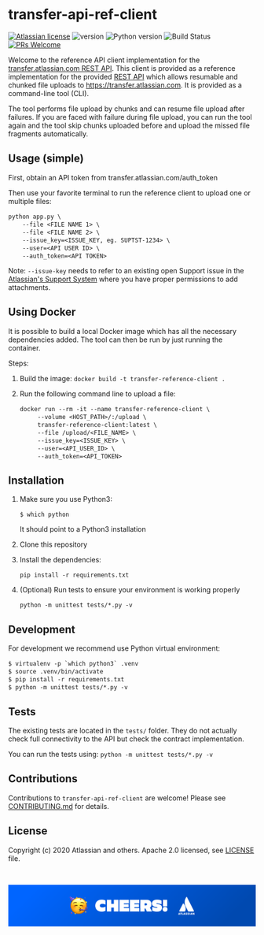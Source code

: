 # transfer-api-ref-client

[![Atlassian license](https://img.shields.io/badge/license-Apache%202.0-blue.svg?style=flat-square)](LICENSE) ![version](https://img.shields.io/badge/version-0.1-blue.svg?style=flat-square) ![Python version](https://img.shields.io/badge/Python-3.3.7-blue.svg?style=flat-square) ![Build Status](https://img.shields.io/github/workflow/status/atlassian-labs/transfer-api-ref-client/transfer-api-ref-client/master?style=flat-square)
[![PRs Welcome](https://img.shields.io/badge/PRs-welcome-brightgreen.svg?style=flat-square)](CONTRIBUTING.md)

Welcome to the reference API client implementation for the [transfer.atlassian.com REST API](https://transfer.atlassian.com/swagger-ui/index.html?configUrl=/api-docs/swagger-config). This client is provided as a reference implementation for the provided [REST API](https://transfer.atlassian.com/swagger-ui/index.html?configUrl=/api-docs/swagger-config) which allows resumable and chunked file uploads to https://transfer.atlassian.com. It is provided as a command-line tool (CLI).

The tool performs file upload by chunks and can resume file upload after failures. If you are faced with failure during file upload, you can run the tool again and the tool skip chunks uploaded before and upload the missed file fragments automatically.

## Usage (simple)

First, obtain an API token from transfer.atlassian.com/auth_token

Then use your favorite terminal to run the reference client to upload one or multiple files:

```
python app.py \
    --file <FILE NAME 1> \
    --file <FILE NAME 2> \
    --issue_key=<ISSUE_KEY, eg. SUPTST-1234> \
    --user=<API USER ID> \
    --auth_token=<API TOKEN>
```
Note: `--issue-key` needs to refer to an existing open Support issue in the [Atlassian's Support System](https://support.atlassian.com) where you have proper permissions to add attachments.

## Using Docker

It is possible to build a local Docker image which has all the necessary dependencies added. The tool can then be run by just running the container.

Steps:

1. Build the image: `docker build -t transfer-reference-client .`
1. Run the following command line to upload a file:

       docker run --rm -it --name transfer-reference-client \
            --volume <HOST_PATH>/:/upload \
            transfer-reference-client:latest \
            --file /upload/<FILE_NAME> \
            --issue_key=<ISSUE_KEY> \
            --user=<API_USER_ID> \
            --auth_token=<API_TOKEN>

## Installation

1. Make sure you use Python3:

       $ which python 
    It should point to a Python3 installation

1. Clone this repository
1. Install the dependencies:

       pip install -r requirements.txt
1. (Optional) Run tests to ensure your environment is working properly

       python -m unittest tests/*.py -v

## Development

For development we recommend use Python virtual environment:

```
$ virtualenv -p `which python3` .venv
$ source .venv/bin/activate
$ pip install -r requirements.txt
$ python -m unittest tests/*.py -v
```

## Tests

The existing tests are located in the `tests/`  folder. They do not actually check full connectivity to the API but check the contract implementation.

You can run the tests using: `python -m unittest tests/*.py -v`

## Contributions

Contributions to `transfer-api-ref-client` are welcome! Please see [CONTRIBUTING.md](CONTRIBUTING.md) for details. 

## License

Copyright (c) 2020 Atlassian and others.
Apache 2.0 licensed, see [LICENSE](LICENSE) file.

<br/> 

[![With â¤ï¸ from Atlassian](https://raw.githubusercontent.com/atlassian-internal/oss-assets/master/banner-cheers.png)](https://www.atlassian.com)

